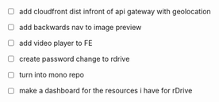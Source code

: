 
- [ ] add cloudfront dist infront of api gateway with geolocation
- [ ] add backwards nav to image preview
- [ ] add video player to FE
- [ ] create password change to rdrive
- [ ] turn into mono repo
- [ ] make a dashboard for the resources i have for rDrive


